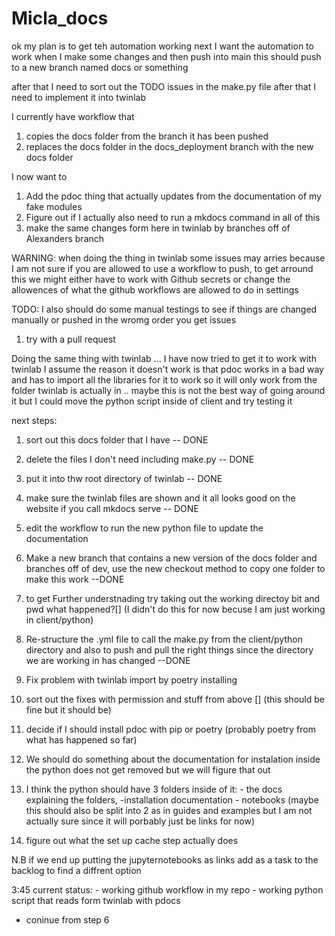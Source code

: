 # Micla_docs

ok my plan is to get teh automation working next I want the automation to work when I make some changes and then push into main 
this should push to a new branch named docs or something 

after that I need to sort out the TODO issues in the make.py file after that I need to implement it into twinlab

I currently have workflow that 
1. copies the docs folder from the branch it has been pushed
2. replaces the docs folder in the docs_deployment branch with the new docs folder 

I now want to
1. Add the pdoc thing that actually updates from the documentation of my fake modules 
2. Figure out if I actually also need to run a mkdocs command in all of this 
3. make the same changes form here in twinlab by branches off of Alexanders branch 
   

WARNING: when doing the thing in twinlab some issues may arries because I am not sure if you are allowed to use a workflow to push, to get arround this we might either have to work with Github secrets or change the allowences of what the github workflows are allowed to do in settings

TODO: I also should do some manual testings to see if things are changed manually or pushed in the wromg order you get issues 

1. try with a pull request 

Doing the same thing with twinlab ... I have now tried to get it to work with twinlab I assume the reason it doesn't work is that pdoc works in a bad way and has to import all the libraries for it to work so it will only work from the folder twinlab is actually in .. maybe this is not the best way of going around it but I could move the python script inside of client and try testing it 

next steps: 
1. sort out this docs folder that I have -- DONE 
2. delete the files I don't need including make.py -- DONE
3. put it into thw root directory of twinlab  -- DONE
4. make sure the twinlab files are shown and it all looks good on the website if you call mkdocs serve -- DONE
5. edit the workflow to run the new python file to update the documentation 
6. Make a new branch that contains a new version of the docs folder and branches off of dev, use the new checkout method to copy one folder to make this work --DONE
7. to get Further understnading try taking out the working directoy bit and pwd what happened?[] (I didn't do this for now becuse I am just working in client/python)
8. Re-structure the .yml file to call the make.py from the client/python directory and also to push and pull the right things since the directory we are working in has changed --DONE
9. Fix problem with twinlab import by poetry installing
10. sort out the fixes with permission and stuff from above [] (this should be fine but it should be)
11. decide if I should install pdoc with pip or poetry (probably poetry from what has happened so far)


8. We should do something about the documentation for instalation inside the python does not get removed but we will figure that out
9. I think the python should have 3 folders inside of it: - the docs explaining the folders, -installation documentation - notebooks (maybe this should also be split into 2 as in guides and examples but I am not actually sure since it will porbably just be links for now)
10. figure out what the set up cache step actually does

N.B if we end up putting the jupyternotebooks as links add as a task to the backlog to find a diffrent option 

3:45 current status: 
    - working github workflow in my repo 
    - working python script that reads form twinlab with pdocs
- coninue from step 6 
